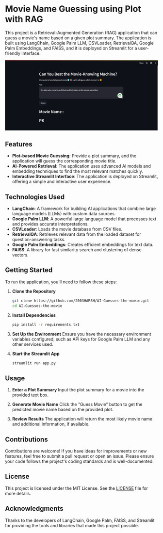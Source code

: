 # Movie Name Guessing using Plot with RAG

This project is a Retrieval-Augmented Generation (RAG) application that can guess a movie's name based on a given plot summary. The application is built using LangChain, Google Palm LLM, CSVLoader, RetrievalQA, Google Palm Embeddings, and FAISS, and it is deployed on Streamlit for a user-friendly interface.

![](https://github.com/2003HARSH/AI-Guesses-the-movie/blob/main/docs/static/movie_guess.png)

## Features

- **Plot-based Movie Guessing**: Provide a plot summary, and the application will guess the corresponding movie title.
- **AI-Powered Retrieval**: The application uses advanced AI models and embedding techniques to find the most relevant matches quickly.
- **Interactive Streamlit Interface**: The application is deployed on Streamlit, offering a simple and interactive user experience.

## Technologies Used

- **LangChain**: A framework for building AI applications that combine large language models (LLMs) with custom data sources.
- **Google Palm LLM**: A powerful large language model that processes text and provides accurate interpretations.
- **CSVLoader**: Loads the movie database from CSV files.
- **RetrievalQA**: Retrieves relevant data from the loaded dataset for question-answering tasks.
- **Google Palm Embeddings**: Creates efficient embeddings for text data.
- **FAISS**: A library for fast similarity search and clustering of dense vectors.

## Getting Started

To run the application, you'll need to follow these steps:

1. **Clone the Repository**
   ```bash
   git clone https://github.com/2003HARSH/AI-Guesses-the-movie.git
   cd AI-Guesses-the-movie
   ```

2. **Install Dependencies**
   ```bash
   pip install -r requirements.txt
   ```

3. **Set Up the Environment**
   Ensure you have the necessary environment variables configured, such as API keys for Google Palm LLM and any other services used.

4. **Start the Streamlit App**
   ```bash
   streamlit run app.py
   ```

## Usage

1. **Enter a Plot Summary**
   Input the plot summary for a movie into the provided text box.

2. **Generate Movie Name**
   Click the "Guess Movie" button to get the predicted movie name based on the provided plot.

3. **Review Results**
   The application will return the most likely movie name and additional information, if available.

## Contributions

Contributions are welcome! If you have ideas for improvements or new features, feel free to submit a pull request or open an issue. Please ensure your code follows the project's coding standards and is well-documented.

## License

This project is licensed under the MIT License. See the [LICENSE](LICENSE) file for more details.

## Acknowledgments

Thanks to the developers of LangChain, Google Palm, FAISS, and Streamlit for providing the tools and libraries that made this project possible.


